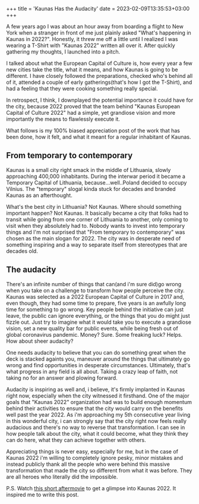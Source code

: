 +++
title = 'Kaunas Has the Audacity'
date = 2023-02-09T13:35:53+03:00
+++

A few years ago I was about an hour away from boarding a flight to New York when a stranger in front of me just plainly asked "What's happening in Kaunas in 2022?". Honestly, it threw me off a little until I realized I was wearing a T-Shirt with "Kaunas 2022" written all over it. After quickly gathering my thoughts, I launched into a pitch.

I talked about what the European Capital of Culture is, how every year a few new cities take the title, what it means, and how Kaunas is going to be different. I have closely followed the preparations, checked who's behind all of it, attended a couple of early gatherings(that's how I got the T-Shirt), and had a feeling that they were cooking something really special.

In retrospect, I think, I downplayed the potential importance it could have for the city, because 2022 proved that the team behind "Kaunas European Capital of Culture 2022" had a simple, yet grandiose vision and more importantly the means to flawlessly execute it.

What follows is my 100% biased appreciation post of the work that has been done, how it felt, and what it meant for a regular inhabitant of Kaunas.

## From temporary to contemporary

Kaunas is a small city right smack in the middle of Lithuania, slowly approaching 400,000 inhabitants. During the interwar period it became a Temporary Capital of Lithuania, because...well..Poland decided to occupy Vilnius. The "temporary" slogal kinda stuck for decades and branded Kaunas as an afterthought.

What's the best city in Lithuania? Not Kaunas. Where should something important happen? Not Kaunas. It basically became a city that folks had to transit while going from one corner of Lithuania to another, only coming to visit when they absolutely had to. Nobody wants to invest into temporary things and I'm not surprised that "From temporary to contemporary" was chosen as the main slogan for 2022. The city was in desperate need of something inspiring and a way to separate itself from stereotypes that are decades old.

## The audacity

There's an infinite number of things that can(and i'm sure did)go wrong when you take on a challenge to transform how people perceive the city. Kaunas was selected as a 2022 European Capital of Culture in 2017 and, even though, they had some time to prepare, five years is an awfully long time for something to go wrong. Key people behind the initiative can just leave, the public can ignore everything, or the things that you do might just fizzle out. Just try to imagine what it would take you to execute a grandiose vision, set a new quality bar for public events, while being fresh out of global coronavirus pandemic. Money? Sure. Some freaking luck? Helps. How about sheer audacity?

One needs audacity to believe that you can do something great when the deck is stacked againts you, maneuver around the things that ultimately go wrong and find opportunities in desperate circumstances. Ultimately, that's what progress in any field is all about. Taking a crazy leap of faith, not taking no for an answer and plowing forward.

Audacity is inspiring as well and, i believe, it's firmly implanted in Kaunas right now, especially when the city witnessed it firsthand. One of the major goals that "Kaunas 2022" organization had was to build enough momentum behind their activities to ensure that the city would carry on the benefits well past the year 2022. As i'm approaching my 5th consecutive year living in this wonderful city, i can strongly say that the city right now feels really audacious and there's no way to reverse that transformation. I can see in how people talk about the city, what it could become, what they think they can do here, what they can achieve together with others.

Appreciating things is never easy, especially for me, but in the case of Kaunas 2022 i'm willing to completely ignore pesky, minor mistakes and instead publicly thank all the people who were behind this massive transformation that made the city so different from what it was before. They are all heroes who literally did the impossible.

P.S. Watch [this short aftermovie](https://www.youtube.com/watch?v=xvaZ4RuVheI) to get a glimpse into Kaunas 2022. It inspired me to write this post.
